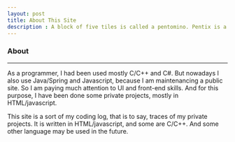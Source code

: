 ```yaml
---
layout: post
title: About This Site
description : A block of five tiles is called a pentomino. Pentix is a game of falling pentomino. Crayon Pentix is web and android version of pentix game. When you rotate this block and stack it up and fill one row tightly, the line disappears and the score goes up. It is a game that competes to see who gets rid of more lines.
---
```

<h3>About</h3>
<hr>
<p class="detail">
  As a programmer, I had been used mostly C/C++ and C#. 
  But nowadays I also use Java/Spring and Javascript, 
  because I am maintenancing a public site.
  So I am paying much attention to UI and front-end skills.
  And for this purpose, I have been done some private projects,
  mostly in HTML/javascript.
  
  This site is a sort of my coding log,
  that is to say, traces of my private projects.
  It is written in HTML/javascript, 
  and some are C/C++.
  And some other language may be used in the future.  
</p>
